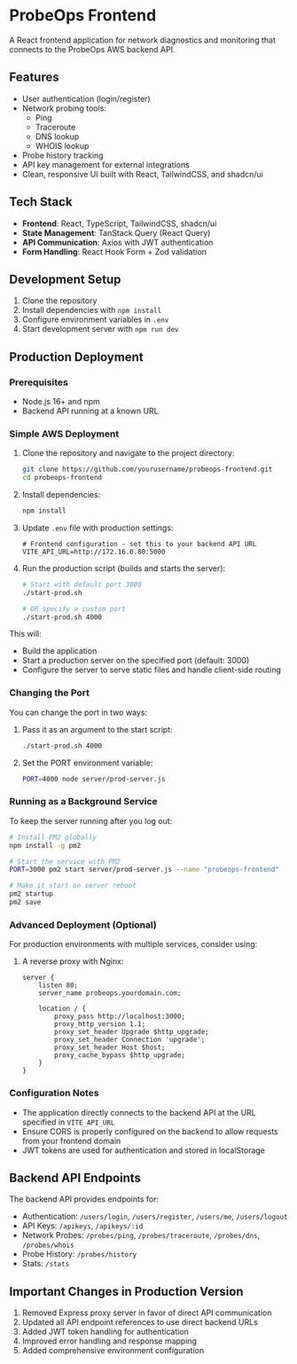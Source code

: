 # ProbeOps Frontend

A React frontend application for network diagnostics and monitoring that connects to the ProbeOps AWS backend API.

## Features

- User authentication (login/register)
- Network probing tools:
  - Ping
  - Traceroute
  - DNS lookup
  - WHOIS lookup
- Probe history tracking
- API key management for external integrations
- Clean, responsive UI built with React, TailwindCSS, and shadcn/ui

## Tech Stack

- **Frontend**: React, TypeScript, TailwindCSS, shadcn/ui
- **State Management**: TanStack Query (React Query)
- **API Communication**: Axios with JWT authentication
- **Form Handling**: React Hook Form + Zod validation

## Development Setup

1. Clone the repository
2. Install dependencies with `npm install`
3. Configure environment variables in `.env` 
4. Start development server with `npm run dev`

## Production Deployment

### Prerequisites

- Node.js 16+ and npm
- Backend API running at a known URL

### Simple AWS Deployment

1. Clone the repository and navigate to the project directory:
   ```bash
   git clone https://github.com/yourusername/probeops-frontend.git
   cd probeops-frontend
   ```

2. Install dependencies:
   ```bash
   npm install
   ```

3. Update `.env` file with production settings:
   ```
   # Frontend configuration - set this to your backend API URL
   VITE_API_URL=http://172.16.0.80:5000
   ```

4. Run the production script (builds and starts the server):
   ```bash
   # Start with default port 3000
   ./start-prod.sh
   
   # OR specify a custom port
   ./start-prod.sh 4000
   ```

This will:
- Build the application
- Start a production server on the specified port (default: 3000)
- Configure the server to serve static files and handle client-side routing

### Changing the Port

You can change the port in two ways:

1. Pass it as an argument to the start script:
   ```bash
   ./start-prod.sh 4000
   ```

2. Set the PORT environment variable:
   ```bash
   PORT=4000 node server/prod-server.js
   ```

### Running as a Background Service

To keep the server running after you log out:

```bash
# Install PM2 globally
npm install -g pm2

# Start the service with PM2
PORT=3000 pm2 start server/prod-server.js --name "probeops-frontend"

# Make it start on server reboot
pm2 startup
pm2 save
```

### Advanced Deployment (Optional)

For production environments with multiple services, consider using:

1. A reverse proxy with Nginx:
   ```nginx
   server {
       listen 80;
       server_name probeops.yourdomain.com;

       location / {
           proxy_pass http://localhost:3000;
           proxy_http_version 1.1;
           proxy_set_header Upgrade $http_upgrade;
           proxy_set_header Connection 'upgrade';
           proxy_set_header Host $host;
           proxy_cache_bypass $http_upgrade;
       }
   }
   ```

### Configuration Notes

- The application directly connects to the backend API at the URL specified in `VITE_API_URL`
- Ensure CORS is properly configured on the backend to allow requests from your frontend domain
- JWT tokens are used for authentication and stored in localStorage

## Backend API Endpoints

The backend API provides endpoints for:

- Authentication: `/users/login`, `/users/register`, `/users/me`, `/users/logout`
- API Keys: `/apikeys`, `/apikeys/:id`
- Network Probes: `/probes/ping`, `/probes/traceroute`, `/probes/dns`, `/probes/whois`
- Probe History: `/probes/history`
- Stats: `/stats`

## Important Changes in Production Version

1. Removed Express proxy server in favor of direct API communication
2. Updated all API endpoint references to use direct backend URLs
3. Added JWT token handling for authentication
4. Improved error handling and response mapping
5. Added comprehensive environment configuration